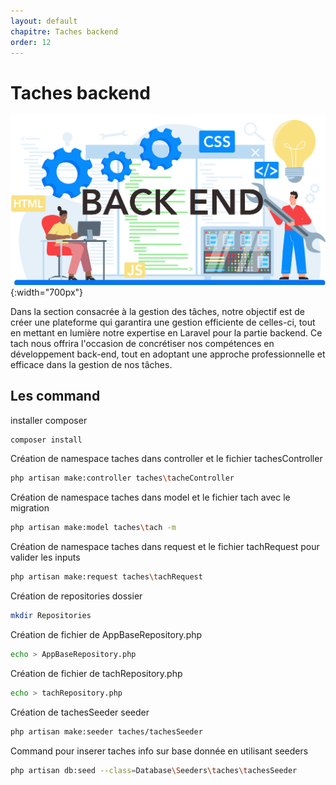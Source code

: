 ```yaml
---
layout: default
chapitre: Taches backend
order: 12
---
```


# Taches backend

![tach backend](./images/backend_text_1.jpg){:width="700px"}

<!-- note -->

Dans la section consacrée à la gestion des tâches, notre objectif est de créer une plateforme qui garantira une gestion efficiente de celles-ci, tout en mettant en lumière notre expertise en Laravel pour la partie backend. Ce tach nous offrira l'occasion de concrétiser nos compétences en développement back-end, tout en adoptant une approche professionnelle et efficace dans la gestion de nos tâches.

## Les command


installer composer

```bash
composer install
```

Création de namespace taches dans controller et le fichier tachesController

```bash
php artisan make:controller taches\tacheController
```
Création de namespace taches dans model et le fichier tach avec le migration

```bash
php artisan make:model taches\tach -m
```

Création de namespace taches dans request et le fichier tachRequest pour valider les inputs

```bash
php artisan make:request taches\tachRequest
```

Création de repositories dossier

```bash
mkdir Repositories
```

Création de fichier de AppBaseRepository.php

```bash
echo > AppBaseRepository.php
```

Création de fichier de tachRepository.php

```bash
echo > tachRepository.php
```

Création de tachesSeeder seeder

```bash
php artisan make:seeder taches/tachesSeeder
```

Command pour inserer taches info sur base donnée en utilisant seeders

```bash
php artisan db:seed --class=Database\Seeders\taches\tachesSeeder
```


<!-- new slide -->